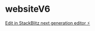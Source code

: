 # websiteV6

[Edit in StackBlitz next generation editor ⚡️](https://stackblitz.com/~/github.com/catalystrobots/websiteV6)